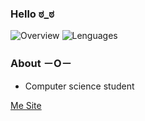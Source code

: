### Hello ಠ_ಠ

![Overview](https://github.com/vineboneto/stats/blob/master/generated/overview.svg) 
![Lenguages](https://github.com/vineboneto/stats/blob/master/generated/languages.svg) 

### About －O－ 

 - Computer science student

<a href="https://vineboneto.win/">Me Site
</a>


<!-- <a href="https://br.linkedin.com/in/vinicius-gazolla-boneto-6b0a02170"> <img src="https://img.shields.io/badge/LinkedIn-0077B5?style=flat&logo=linkedin&logoColor=white" />
</a> -->



[comment]: # (https://javascript.plainenglish.io/how-to-make-custom-language-badges-for-your-profile-using-shields-io-d2aeaf016b6b)

